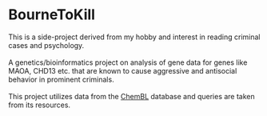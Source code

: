 # BourneToKill
This is a side-project derived from my hobby and interest in reading criminal cases and psychology.<br><br>A genetics/bioinformatics project on analysis of gene data for genes like MAOA, CHD13 etc. that are known to cause aggressive and antisocial behavior in prominent criminals. <br><br>
This project utilizes data from the [ChemBL](https://www.ebi.ac.uk/chembl/) database and queries are taken from its resources.
